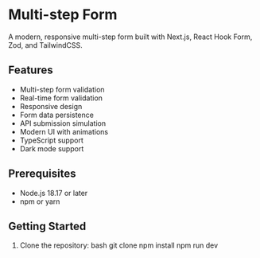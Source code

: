 # Multi-step Form

A modern, responsive multi-step form built with Next.js, React Hook Form, Zod, and TailwindCSS.

## Features

- Multi-step form validation
- Real-time form validation
- Responsive design
- Form data persistence
- API submission simulation
- Modern UI with animations
- TypeScript support
- Dark mode support

## Prerequisites

- Node.js 18.17 or later
- npm or yarn

## Getting Started

1. Clone the repository:
bash
git clone <repository-url>
npm install
npm run dev
